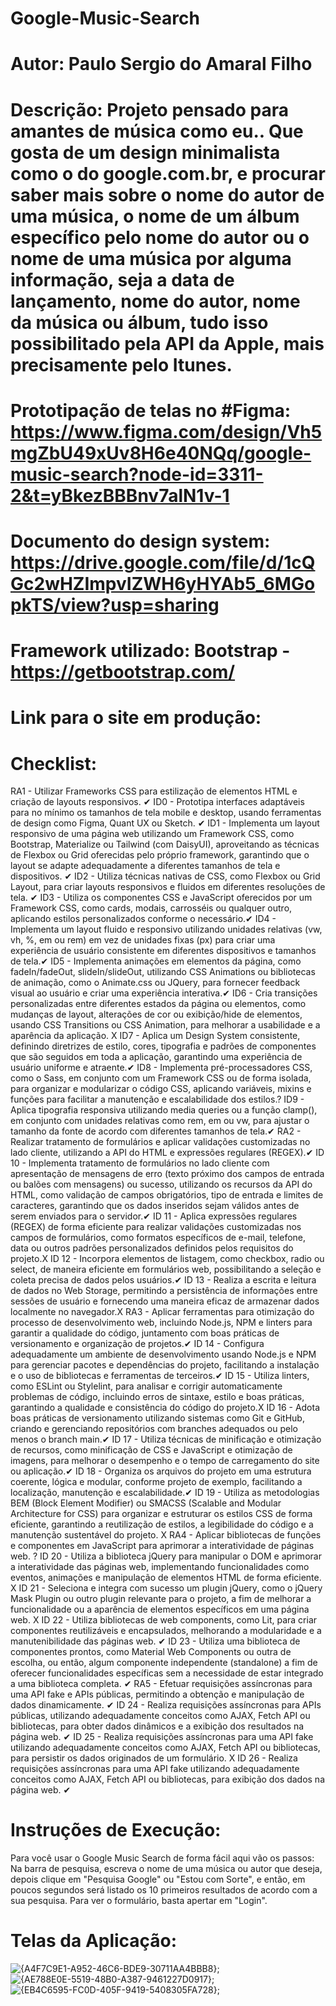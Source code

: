# Google-Music-Search

# Autor: Paulo Sergio do Amaral Filho

# Descrição: Projeto pensado para amantes de música como eu.. Que gosta de um design minimalista como o do google.com.br, e procurar saber mais sobre o nome do autor de uma música, o nome de um álbum específico pelo nome do autor ou o nome de uma música por alguma informação, seja a data de lançamento, nome do autor, nome da música ou álbum, tudo isso possibilitado pela API da Apple, mais precisamente pelo Itunes.

# Prototipação de telas no #Figma: https://www.figma.com/design/Vh5mgZbU49xUv8H6e40NQq/google-music-search?node-id=3311-2&t=yBkezBBBnv7alN1v-1

# Documento do design system: https://drive.google.com/file/d/1cQGc2wHZImpvIZWH6yHYAb5_6MGopkTS/view?usp=sharing

# Framework utilizado: Bootstrap - https://getbootstrap.com/

# Link para o site em produção:

# Checklist:

RA1 - Utilizar Frameworks CSS para estilização de elementos HTML e criação de layouts responsivos. ✔
ID0 - Prototipa interfaces adaptáveis para no mínimo os tamanhos de tela mobile e desktop, usando ferramentas de design como Figma, Quant UX ou Sketch. ✔
ID1 - Implementa um layout responsivo de uma página web utilizando um Framework CSS, como Bootstrap, Materialize ou Tailwind (com DaisyUI), aproveitando as técnicas de Flexbox ou Grid oferecidas pelo próprio framework, garantindo que o layout se adapte adequadamente a diferentes tamanhos de tela e dispositivos. ✔
ID2 - Utiliza técnicas nativas de CSS, como Flexbox ou Grid Layout, para criar layouts responsivos e fluidos em diferentes resoluções de tela. ✔
ID3 - Utiliza os componentes CSS e JavaScript oferecidos por um Framework CSS, como cards, modais, carrosséis ou qualquer outro, aplicando estilos personalizados conforme o necessário.✔
ID4 - Implementa um layout fluido e responsivo utilizando unidades relativas (vw, vh, %, em ou rem) em vez de unidades fixas (px) para criar uma experiência de usuário consistente em diferentes dispositivos e tamanhos de tela.✔
ID5 - Implementa animações em elementos da página, como fadeIn/fadeOut, slideIn/slideOut, utilizando CSS Animations ou bibliotecas de animação, como o Animate.css ou JQuery, para fornecer feedback visual ao usuário e criar uma experiência interativa.✔
ID6 - Cria transições personalizadas entre diferentes estados da página ou elementos, como mudanças de layout, alterações de cor ou exibição/hide de elementos, usando CSS Transitions ou CSS Animation, para melhorar a usabilidade e a aparência da aplicação. X
ID7 - Aplica um Design System consistente, definindo diretrizes de estilo, cores, tipografia e padrões de componentes que são seguidos em toda a aplicação, garantindo uma experiência de usuário uniforme e atraente.✔
ID8 - Implementa pré-processadores CSS, como o Sass, em conjunto com um Framework CSS ou de forma isolada, para organizar e modularizar o código CSS, aplicando variáveis, mixins e funções para facilitar a manutenção e escalabilidade dos estilos.?
ID9 - Aplica tipografia responsiva utilizando media queries ou a função clamp(), em conjunto com unidades relativas como rem, em ou vw, para ajustar o tamanho da fonte de acordo com diferentes tamanhos de tela.✔
RA2 - Realizar tratamento de formulários e aplicar validações customizadas no lado cliente, utilizando a API do HTML e expressões regulares (REGEX).✔
ID 10 - Implementa tratamento de formulários no lado cliente com apresentação de mensagens de erro (texto próximo dos campos de entrada ou balões com mensagens) ou sucesso, utilizando os recursos da API do HTML, como validação de campos obrigatórios, tipo de entrada e limites de caracteres, garantindo que os dados inseridos sejam válidos antes de serem enviados para o servidor.✔
ID 11 - Aplica expressões regulares (REGEX) de forma eficiente para realizar validações customizadas nos campos de formulários, como formatos específicos de e-mail, telefone, data ou outros padrões personalizados definidos pelos requisitos do projeto.X
ID 12 - Incorpora elementos de listagem, como checkbox, radio ou select, de maneira eficiente em formulários web, possibilitando a seleção e coleta precisa de dados pelos usuários.✔
ID 13 - Realiza a escrita e leitura de dados no Web Storage, permitindo a persistência de informações entre sessões de usuário e fornecendo uma maneira eficaz de armazenar dados localmente no navegador.X
RA3 - Aplicar ferramentas para otimização do processo de desenvolvimento web, incluindo Node.js, NPM e linters para garantir a qualidade do código, juntamento com boas práticas de versionamento e organização de projetos.✔
ID 14 - Configura adequadamente um ambiente de desenvolvimento usando Node.js e NPM para gerenciar pacotes e dependências do projeto, facilitando a instalação e o uso de bibliotecas e ferramentas de terceiros.✔
ID 15 - Utiliza linters, como ESLint ou Stylelint, para analisar e corrigir automaticamente problemas de código, incluindo erros de sintaxe, estilo e boas práticas, garantindo a qualidade e consistência do código do projeto.X
ID 16 - Adota boas práticas de versionamento utilizando sistemas como Git e GitHub, criando e gerenciando repositórios com branches adequados ou pelo menos o branch main.✔
ID 17 - Utiliza técnicas de minificação e otimização de recursos, como minificação de CSS e JavaScript e otimização de imagens, para melhorar o desempenho e o tempo de carregamento do site ou aplicação.✔
ID 18 - Organiza os arquivos do projeto em uma estrutura coerente, lógica e modular, conforme projeto de exemplo, facilitando a localização, manutenção e escalabilidade.✔
ID 19 - Utiliza as metodologias BEM (Block Element Modifier) ou SMACSS (Scalable and Modular Architecture for CSS) para organizar e estruturar os estilos CSS de forma eficiente, garantindo a reutilização de estilos, a legibilidade do código e a manutenção sustentável do projeto. X
RA4 - Aplicar bibliotecas de funções e componentes em JavaScript para aprimorar a interatividade de páginas web. ?
ID 20 - Utiliza a biblioteca jQuery para manipular o DOM e aprimorar a interatividade das páginas web, implementando funcionalidades como eventos, animações e manipulação de elementos HTML de forma eficiente. X
ID 21 - Seleciona e integra com sucesso um plugin jQuery, como o jQuery Mask Plugin ou outro plugin relevante para o projeto, a fim de melhorar a funcionalidade ou a aparência de elementos específicos em uma página web. X
ID 22 - Utiliza bibliotecas de web components, como Lit, para criar componentes reutilizáveis e encapsulados, melhorando a modularidade e a manutenibilidade das páginas web. ✔
ID 23 - Utiliza uma biblioteca de componentes prontos, como Material Web Components ou outra de escolha, ou então, algum componente independente (standalone) a fim de oferecer funcionalidades específicas sem a necessidade de estar integrado a uma biblioteca completa. ✔
RA5 - Efetuar requisições assíncronas para uma API fake e APIs públicas, permitindo a obtenção e manipulação de dados dinamicamente. ✔
ID 24 - Realiza requisições assíncronas para APIs públicas, utilizando adequadamente conceitos como AJAX, Fetch API ou bibliotecas, para obter dados dinâmicos e a exibição dos resultados na página web. ✔
ID 25 - Realiza requisições assíncronas para uma API fake utilizando adequadamente conceitos como AJAX, Fetch API ou bibliotecas, para persistir os dados originados de um formulário. X
ID 26 - Realiza requisições assíncronas para uma API fake utilizando adequadamente conceitos como AJAX, Fetch API ou bibliotecas, para exibição dos dados na página web. ✔

# Instruções de Execução:

 Para você usar o Google Music Search de forma fácil aqui vão os passos: Na barra de pesquisa, escreva o nome de uma música ou autor que deseja, depois clique em "Pesquisa Google" ou "Estou com Sorte", e então, em poucos segundos será listado os 10 primeiros resultados de acordo com a sua pesquisa.
 Para ver o formulário, basta apertar em "Login".

# Telas da Aplicação:

![{A4F7C9E1-A952-46C6-BDE9-30711AA4BBB8}](https://github.com/user-attachments/assets/03536f35-d00c-4d5e-82e5-a7045fff4c4f);
![{AE788E0E-5519-48B0-A387-9461227D0917}](https://github.com/user-attachments/assets/0d781162-8b92-4cfc-85a0-583edd1ce919);
![{EB4C6595-FC0D-405F-9419-5408305FA728}](https://github.com/user-attachments/assets/59f5fb90-7f1c-49f8-850a-7303fa5ebb0d);


